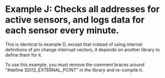 # Example J: Checks all addresses for active sensors, and logs data for each sensor every minute.

This is identical to example D, except that instead of using internal definitions of pin change interrupt vectors, it depends on another library to define them for it.

To use this example, you must remove the comment braces around "#define SDI12_EXTERNAL_PCINT" in the library and re-compile it.
